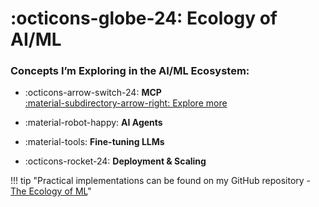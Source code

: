 # :octicons-globe-24: Ecology of AI/ML

### Concepts I’m Exploring in the AI/ML Ecosystem:

<div class="grid cards link" markdown>

-   :octicons-arrow-switch-24: **MCP**  
    [:material-subdirectory-arrow-right: Explore more](MCP/Introduction.md)

-   :material-robot-happy: **AI Agents**  

-   :material-tools: **Fine-tuning LLMs**  

-   :octicons-rocket-24: **Deployment & Scaling**

</div>

!!! tip "Practical implementations can be found on my GitHub repository - [The Ecology of ML](https://github.com/MuzzammilShah/The-Ecology-of-ML.git)"
